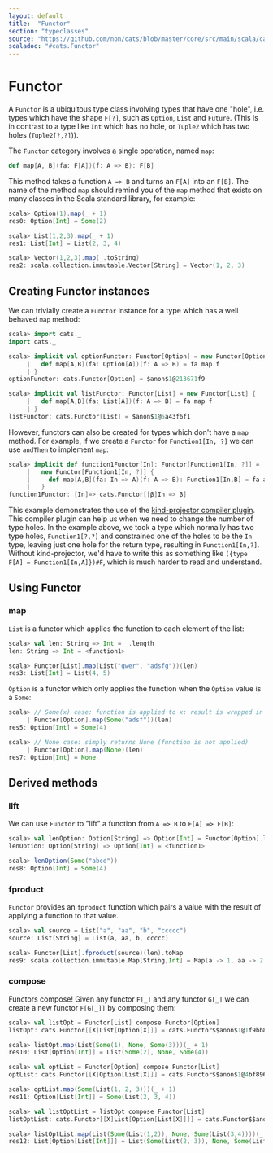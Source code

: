 ```yaml
---
layout: default
title:  "Functor"
section: "typeclasses"
source: "https://github.com/non/cats/blob/master/core/src/main/scala/cats/Functor.scala"
scaladoc: "#cats.Functor"
---
```

# Functor

A `Functor` is a ubiquitous type class involving types that have one
"hole", i.e. types which have the shape `F[?]`, such as `Option`,
`List` and `Future`. (This is in contrast to a type like `Int` which has
no hole, or `Tuple2` which has two holes (`Tuple2[?,?]`)).

The `Functor` category involves a single operation, named `map`:

```scala
def map[A, B](fa: F[A])(f: A => B): F[B]
```

This method takes a function `A => B` and turns an `F[A]` into an
`F[B]`.  The name of the method `map` should remind you of the `map`
method that exists on many classes in the Scala standard library, for
example:

```scala
scala> Option(1).map(_ + 1)
res0: Option[Int] = Some(2)

scala> List(1,2,3).map(_ + 1)
res1: List[Int] = List(2, 3, 4)

scala> Vector(1,2,3).map(_.toString)
res2: scala.collection.immutable.Vector[String] = Vector(1, 2, 3)
```

## Creating Functor instances

We can trivially create a `Functor` instance for a type which has a well
behaved `map` method:

```scala
scala> import cats._
import cats._

scala> implicit val optionFunctor: Functor[Option] = new Functor[Option] {
     |   def map[A,B](fa: Option[A])(f: A => B) = fa map f
     | }
optionFunctor: cats.Functor[Option] = $anon$1@213671f9

scala> implicit val listFunctor: Functor[List] = new Functor[List] {
     |   def map[A,B](fa: List[A])(f: A => B) = fa map f
     | }
listFunctor: cats.Functor[List] = $anon$1@5a43f6f1
```

However, functors can also be created for types which don't have a `map`
method. For example, if we create a `Functor` for `Function1[In, ?]`
we can use `andThen` to implement `map`:

```scala
scala> implicit def function1Functor[In]: Functor[Function1[In, ?]] =
     |   new Functor[Function1[In, ?]] {
     |     def map[A,B](fa: In => A)(f: A => B): Function1[In,B] = fa andThen f
     |   }
function1Functor: [In]=> cats.Functor[[β]In => β]
```

This example demonstrates the use of the
[kind-projector compiler plugin](https://github.com/non/kind-projector).
This compiler plugin can help us when we need to change the number of type
holes. In the example above, we took a type which normally has two type holes, 
`Function1[?,?]` and constrained one of the holes to be the `In` type, 
leaving just one hole for the return type, resulting in `Function1[In,?]`. 
Without kind-projector, we'd have to write this as something like 
`({type F[A] = Function1[In,A]})#F`, which is much harder to read and understand.

## Using Functor

### map

`List` is a functor which applies the function to each element of the list:

```scala
scala> val len: String => Int = _.length
len: String => Int = <function1>

scala> Functor[List].map(List("qwer", "adsfg"))(len)
res3: List[Int] = List(4, 5)
```

`Option` is a functor which only applies the function when the `Option` value 
is a `Some`:

```scala
scala> // Some(x) case: function is applied to x; result is wrapped in Some
     | Functor[Option].map(Some("adsf"))(len)
res5: Option[Int] = Some(4)

scala> // None case: simply returns None (function is not applied)
     | Functor[Option].map(None)(len)
res7: Option[Int] = None
```

## Derived methods

### lift

We can use `Functor` to "lift" a function from `A => B` to `F[A] => F[B]`:

```scala
scala> val lenOption: Option[String] => Option[Int] = Functor[Option].lift(len)
lenOption: Option[String] => Option[Int] = <function1>

scala> lenOption(Some("abcd"))
res8: Option[Int] = Some(4)
```

### fproduct

`Functor` provides an `fproduct` function which pairs a value with the
result of applying a function to that value.

```scala
scala> val source = List("a", "aa", "b", "ccccc")
source: List[String] = List(a, aa, b, ccccc)

scala> Functor[List].fproduct(source)(len).toMap
res9: scala.collection.immutable.Map[String,Int] = Map(a -> 1, aa -> 2, b -> 1, ccccc -> 5)
```

### compose

Functors compose! Given any functor `F[_]` and any functor `G[_]` we can
create a new functor `F[G[_]]` by composing them:

```scala
scala> val listOpt = Functor[List] compose Functor[Option]
listOpt: cats.Functor[[X]List[Option[X]]] = cats.Functor$$anon$1@1f9bb8a4

scala> listOpt.map(List(Some(1), None, Some(3)))(_ + 1)
res10: List[Option[Int]] = List(Some(2), None, Some(4))

scala> val optList = Functor[Option] compose Functor[List]
optList: cats.Functor[[X]Option[List[X]]] = cats.Functor$$anon$1@4bf89682

scala> optList.map(Some(List(1, 2, 3)))(_ + 1)
res11: Option[List[Int]] = Some(List(2, 3, 4))

scala> val listOptList = listOpt compose Functor[List]
listOptList: cats.Functor[[X]List[Option[List[X]]]] = cats.Functor$$anon$1@325e7312

scala> listOptList.map(List(Some(List(1,2)), None, Some(List(3,4))))(_ + 1)
res12: List[Option[List[Int]]] = List(Some(List(2, 3)), None, Some(List(4, 5)))
```
